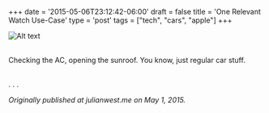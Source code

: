 +++
date = '2015-05-06T23:12:42-06:00'
draft = false
title = 'One Relevant Watch Use-Case'
type = 'post'
tags = ["tech", "cars", "apple"]
+++

<div>
  <img src="https://julianwest.me/Blog/posts/Relevant-Watch-Use-Case/watch-car.jpeg" alt="Alt text">
</div><br />

Checking the AC, opening the sunroof. You know, just regular car stuff.<br /> <br />

<div style="font-size: 14px;"><p>
    .   .   .
</p></div>

<i>Originally published at julianwest.me on May 1, 2015.</i>


